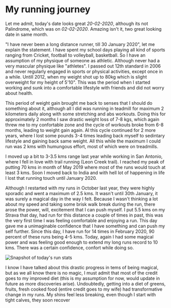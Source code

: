 # My running journey

Let me admit, today's date looks great *20-02-2020*, although its not Palindrome, which was on *02-02-2020*. Amazing isn't it, two great looking date in same month.

"I have never been a long distance runner, till 30 January 2020", let me explain the statement. I have spent my school days playing all kind of sports ranging from Cricket, football to volleyball, basketball. So I have an assumption of my physique of someone as athletic. Although never had a very mascular physique like "athletes". I passed out 12th standard in 2006 and never regularly engaged in sports or physical activities, except once in a while. Untill 2012, when my weight shot up to 80kg which is slight overweight for my height of 5'10". This was the period when I started working and sunk into a comfortable lifestyle with friends and did not worry about health.


This period of weight gain brought me back to senses that I should do something about it, although all I did was running in teadmill for maximum 2 kilometers daily along with some stretching and abs workouts. Doing this for approximately 2 months I saw drastic weight loss of 7-8 kgs, which again threw me to my confortable zone and the cycle of workouts broke from 6-8 months, leading to weight gain again. Al this cycle continued for 2 more years, where I lost some pounds 3-4 times leading back myself to sedintary lifestyle and gaining back same weight. All this while the maximum I could run was 2 kms with humungous effort, most of which were on treadmills.


I moved up a bit to 3-3.5 kms range last year while working in San Antonio, where I fell in love with trail running (Leon Creek trail). I reached my peak of putting 70 kms in month of May 2019 where most of the runs would touch at least 3 kms. Soon I moved back to India and with hell lot of happening in life I lost that running touch until January 2020.


Although I restarted with my runs in October last year, they were highly sporadic and went a maximum of 2.5 kms. It wasn't until 30th January, it was surely a magical day in the way I felt. Because I wasn't thinking a lot about my speed and taking some brisk walk break during the run, there arose the power, will, excitement that I can push myself. I put 5.5 kms on my Strava that day, had run for this distance a couple of times in past, this was the very first time I was feeling comfortable and enjoying a run. This day gave me a unimaginable confidence that I have something and can push my self further. Since this day, I have run for 14 times in February 2020, 90 percent of these runs being 4-5 kms. Today, again I had some magical power and was feeling good enough to extend my long runs record to 10 kms. There was a certain confidence, confort while doing so.

![Snapshot of today's run stats](images/Run_20-02-2020.png)

I know I have talked about this drastic progress in tems of being magical, but as we all know there is no magic, I must admit that most of the credit goes to my improved diet (this is my assumption for now, would update in future as more discoveries arise). Undoubtedly, getting into a diet of greens, fruits, fresh cooked food (entire credit goes to my wife) had transformative change in my runs. My shins feel less breaking, even though I start with tight calves, they soon recover
